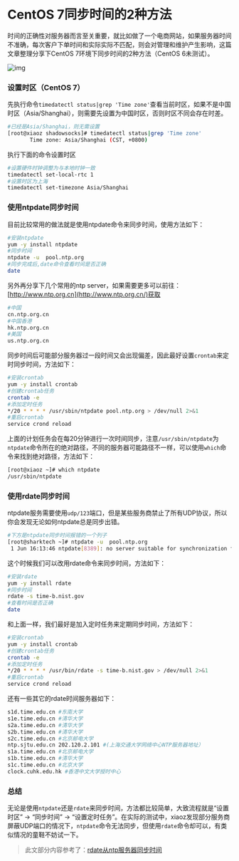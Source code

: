# CentOS 7同步时间的2种方法

时间的正确性对服务器而言至关重要，就比如做了一个电商网站，如果服务器时间不准确，每次客户下单时间和实际实际不匹配，则会对管理和维护产生影响，这篇文章整理分享下CentOS 7环境下同步时间的2种方法（CentOS 6未测试）。

![img](https://cdn.xiaoz.me/wp-content/uploads/2019/06/Time_Main_600.jpg)

### 设置时区（CentOS 7）

先执行命令`timedatectl status|grep 'Time zone'`查看当前时区，如果不是中国时区（Asia/Shanghai），则需要先设置为中国时区，否则时区不同会存在时差。

```bash
#已经是Asia/Shanghai，则无需设置
[root@xiaoz shadowsocks]# timedatectl status|grep 'Time zone'
       Time zone: Asia/Shanghai (CST, +0800)
```

执行下面的命令设置时区

```bash
#设置硬件时钟调整为与本地时钟一致
timedatectl set-local-rtc 1
#设置时区为上海
timedatectl set-timezone Asia/Shanghai
```

### 使用ntpdate同步时间

目前比较常用的做法就是使用ntpdate命令来同步时间，使用方法如下：

```bash
#安装ntpdate
yum -y install ntpdate
#同步时间
ntpdate -u  pool.ntp.org
#同步完成后,date命令查看时间是否正确
date
```

另外再分享下几个常用的ntp server，如果需要更多可以前往：[http://www.ntp.org.cn](http://www.ntp.org.cn/)获取

```bash
#中国
cn.ntp.org.cn
#中国香港
hk.ntp.org.cn
#美国
us.ntp.org.cn
```

同步时间后可能部分服务器过一段时间又会出现偏差，因此最好设置`crontab`来定时同步时间，方法如下：

```bash
#安装crontab
yum -y install crontab
#创建crontab任务
crontab -e
#添加定时任务
*/20 * * * * /usr/sbin/ntpdate pool.ntp.org > /dev/null 2>&1
#重启crontab
service crond reload
```

上面的计划任务会在每20分钟进行一次时间同步，注意`/usr/sbin/ntpdate`为`ntpdate`命令所在的绝对路径，不同的服务器可能路径不一样，可以使用`which`命令来找到绝对路径，方法如下：

```bash
[root@xiaoz ~]# which ntpdate
/usr/sbin/ntpdate
```

### 使用rdate同步时间

ntpdate服务需要使用`udp/123`端口，但是某些服务商禁止了所有UDP协议，所以你会发现无论如何ntpdate总是同步出错。

```bash
#下方是ntpdate同步时间报错的一个列子
[root@sharktech ~]# ntpdate -u  pool.ntp.org
 1 Jun 16:13:46 ntpdate[8389]: no server suitable for synchronization found
```

这个时候我们可以改用rdate命令来同步时间，方法如下：

```bash
#安装rdate
yum -y install rdate
#同步时间
rdate -s time-b.nist.gov
#查看时间是否正确
date
```

和上面一样，我们最好是加入定时任务来定期同步时间，方法如下：

```bash
#安装crontab
yum -y install crontab
#创建crontab任务
crontab -e
#添加定时任务
*/20 * * * * /usr/bin/rdate -s time-b.nist.gov > /dev/null 2>&1
#重启crontab
service crond reload

```

还有一些其它的rdate时间服务器如下：

```bash
s1d.time.edu.cn #东南大学
s1e.time.edu.cn #清华大学
s2a.time.edu.cn #清华大学
s2b.time.edu.cn #清华大学
s2c.time.edu.cn #北京邮电大学
ntp.sjtu.edu.cn 202.120.2.101 #(上海交通大学网络中心NTP服务器地址）
s1a.time.edu.cn #北京邮电大学
s1b.time.edu.cn #清华大学
s1c.time.edu.cn #北京大学
clock.cuhk.edu.hk #香港中文大学授时中心

```

### 总结

无论是使用`ntpdate`还是`rdate`来同步时间，方法都比较简单，大致流程就是“设置时区” -> “同步时间” -> “设置定时任务”。在实际的测试中，xiaoz发现部分服务商屏蔽UDP端口的情况下，`ntpdate`命令无法同步，但使用`rdate`命令却可以，有类似情况的童鞋不妨试一下。

> 此文部分内容参考了：[rdate从ntp服务器同步时间](https://blog.csdn.net/duguyiren3476/article/details/84603980)